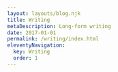 ```yaml
---
layout: layouts/blog.njk
title: Writing
metaDescription: Long-form writing
date: 2017-01-01
permalink: /writing/index.html
eleventyNavigation:
  key: Writing
  order: 1
---
```

